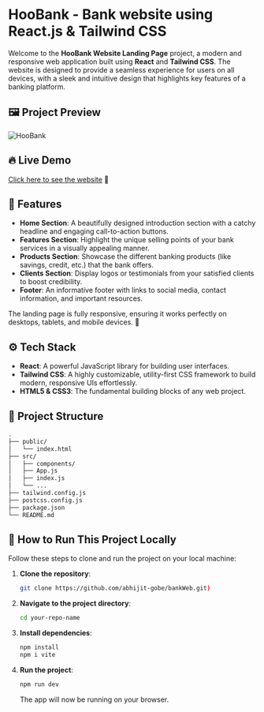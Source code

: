 # HooBank - Bank website using React.js & Tailwind CSS

Welcome to the **HooBank Website Landing Page** project, a modern and responsive web application built using **React** and **Tailwind CSS**. The website is designed to provide a seamless experience for users on all devices, with a sleek and intuitive design that highlights key features of a banking platform.

## 🖼️ Project Preview

![HooBank](https://i.ibb.co/BK1Hn0x/Screenshot-2022-08-08-at-4-05-48-PM.png)

## 🔥 Live Demo

[Click here to see the website](https://hoobank-six-drab.vercel.app/) 🚀

## 🌟 Features

- **Home Section**: A beautifully designed introduction section with a catchy headline and engaging call-to-action buttons.
- **Features Section**: Highlight the unique selling points of your bank services in a visually appealing manner.
- **Products Section**: Showcase the different banking products (like savings, credit, etc.) that the bank offers.
- **Clients Section**: Display logos or testimonials from your satisfied clients to boost credibility.
- **Footer**: An informative footer with links to social media, contact information, and important resources.

The landing page is fully responsive, ensuring it works perfectly on desktops, tablets, and mobile devices. 🚀

## ⚙️ Tech Stack

- **React**: A powerful JavaScript library for building user interfaces.
- **Tailwind CSS**: A highly customizable, utility-first CSS framework to build modern, responsive UIs effortlessly.
- **HTML5 & CSS3**: The fundamental building blocks of any web project.

## 📂 Project Structure

```bash
.
├── public/
│   └── index.html
├── src/
│   ├── components/
│   ├── App.js
│   ├── index.js
│   └── ...
├── tailwind.config.js
├── postcss.config.js
├── package.json
└── README.md
```

## 🚀 How to Run This Project Locally

Follow these steps to clone and run the project on your local machine:

1. **Clone the repository**:
   ```bash
   git clone https://github.com/abhijit-gobe/bankWeb.git)
   ```
2. **Navigate to the project directory**:
   ```bash
   cd your-repo-name
   ```
3. **Install dependencies**:
   ```bash
   npm install
   npm i vite
   ```
4. **Run the project**:
   ```bash
   npm run dev
   ```

   The app will now be running on your browser.
